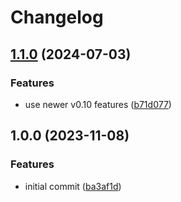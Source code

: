 # Changelog

## [1.1.0](https://github.com/mhanberg/workspace-folders.nvim/compare/v1.0.0...v1.1.0) (2024-07-03)


### Features

* use newer v0.10 features ([b71d077](https://github.com/mhanberg/workspace-folders.nvim/commit/b71d077191615477fcc3b7b8cad028f66c8fd362))

## 1.0.0 (2023-11-08)


### Features

* initial commit ([ba3af1d](https://github.com/mhanberg/workspace-folders.nvim/commit/ba3af1d76f2649764d0e9cfec276ff075e8d8894))
